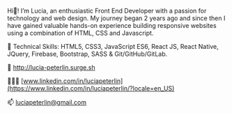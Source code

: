 Hi👋! I’m Lucia, an enthusiastic Front End Developer with a passion for technology and web design. My journey began 2 years ago and since then I have gained valuable hands-on experience building responsive websites using a combination of HTML, CSS and Javascript.

🧠 Technical Skills: HTML5, CSS3, JavaScript ES6, React JS, React Native, JQuery, Firebase, Bootstrap, SASS & Git/GitHub/GitLab.


💼 http://lucia-peterlin.surge.sh

👩🏻‍💻 [www.linkedin.com/in/luciapeterlin](https://www.linkedin.com/in/luciapeterlin/?locale=en_US)

📫 luciapeterlin@gmail.com 
